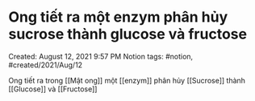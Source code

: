 # Ong tiết ra một enzym phân hủy sucrose thành glucose và fructose

Created: August 12, 2021 9:57 PM
Notion tags: #notion, #created/2021/Aug/12

Ong tiết ra trong [[Mật ong]] một [[enzym]] phân hủy [[Sucrose]] thành [[Glucose]] và [[Fructose]]